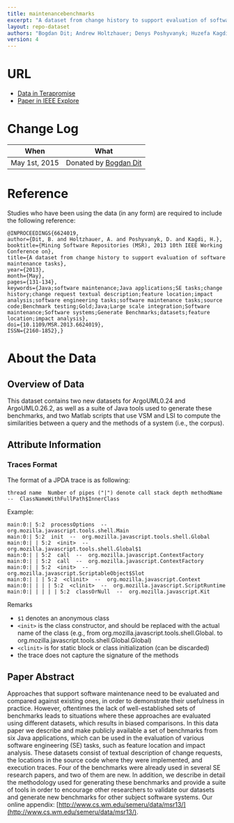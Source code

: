 ```yaml
---
title: maintenancebenchmarks
excerpt: "A dataset from change history to support evaluation of software maintenance tasks"
layout: repo-dataset
authors: "Bogdan Dit; Andrew Holtzhauer; Denys Poshyvanyk; Huzefa Kagdi"
version: 4
---
```


# URL

* [Data in Terapromise](https://terapromise.csc.ncsu.edu/!/#repo/view/head/other/maintenancebenchmarks)
* [Paper in IEEE Explore](http://ieeexplore.ieee.org/xpl/articleDetails.jsp?arnumber=6624019)

# Change Log

When | What
---- | ----
May 1st, 2015| Donated by [Bogdan Dit](/repo/people/data-donors/promise4.html)

# Reference

Studies who have been using the data (in any form) are required to include the following reference:

```
@INPROCEEDINGS{6624019,
author={Dit, B. and Holtzhauer, A. and Poshyvanyk, D. and Kagdi, H.},
booktitle={Mining Software Repositories (MSR), 2013 10th IEEE Working Conference on},
title={A dataset from change history to support evaluation of software maintenance tasks},
year={2013},
month={May},
pages={131-134},
keywords={Java;software maintenance;Java applications;SE tasks;change history;change request textual description;feature location;impact analysis;software engineering tasks;software maintenance tasks;source code;Benchmark testing;Gold;Java;Large scale integration;Software maintenance;Software systems;Generate Benchmarks;datasets;feature location;impact analysis},
doi={10.1109/MSR.2013.6624019},
ISSN={2160-1852},}
```

# About the Data

## Overview of Data

This dataset contains two new datasets for ArgoUML0.24 and ArgoUML0.26.2, as well as a suite of Java tools used to generate these benchmarks, and two Matlab scripts that use VSM and LSI to compute the similarities between a query and the methods of a system (i.e., the corpus).

## Attribute Information

### Traces Format

The format of a JPDA trace is as following:

```
thread name  Number of pipes ("|") denote call stack depth methodName  --  ClassNameWithFullPath$InnerClass
```

Example:

```
main:0:| 5:2  processOptions  --  org.mozilla.javascript.tools.shell.Main
main:0:| 5:2  init  --  org.mozilla.javascript.tools.shell.Global
main:0:| | 5:2  <init>  --  org.mozilla.javascript.tools.shell.Global$1
main:0:| | 5:2  call  --  org.mozilla.javascript.ContextFactory
main:0:| | 5:2  call  --  org.mozilla.javascript.ContextFactory
main:0:| | 5:2  <init>  --  org.mozilla.javascript.ScriptableObject$Slot
main:0:| | | 5:2  <clinit>  --  org.mozilla.javascript.Context
main:0:| | | | 5:2  <clinit>  --  org.mozilla.javascript.ScriptRuntime
main:0:| | | | | 5:2  classOrNull  --  org.mozilla.javascript.Kit
```

Remarks

 * `$1` denotes an anonymous class
 * `<init>` is the class constructor, and should be replaced with the actual name of the class (e.g., from org.mozilla.javascript.tools.shell.Global.<init> to org.mozilla.javascript.tools.shell.Global.Global)
 * `<clinit>` is for static block or class initialization (can be discarded)
 * the trace does not capture the signature of the methods

## Paper Abstract

Approaches that support software maintenance need to be evaluated and compared against existing ones, in order to demonstrate their usefulness in practice. However, oftentimes the lack of well-established sets of benchmarks leads to situations where these approaches are evaluated using different datasets, which results in biased comparisons. In this data paper we describe and make publicly available a set of benchmarks from six Java applications, which can be used in the evaluation of various software engineering (SE) tasks, such as feature location and impact analysis. These datasets consist of textual description of change requests, the locations in the source code where they were implemented, and execution traces. Four of the benchmarks were already used in several SE research papers, and two of them are new. In addition, we describe in detail the methodology used for generating these benchmarks and provide a suite of tools in order to encourage other researchers to validate our datasets and generate new benchmarks for other subject software systems. Our online appendix: [http://www.cs.wm.edu/semeru/data/msr13/](http://www.cs.wm.edu/semeru/data/msr13/).
